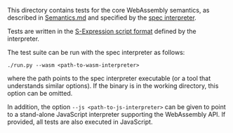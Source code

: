This directory contains tests for the core WebAssembly semantics, as described in [Semantics.md](https://github.com/WebAssembly/design/blob/main/Semantics.md) and specified by the [spec interpreter](https://github.com/WebAssembly/spec/blob/main/interpreter).

Tests are written in the [S-Expression script format](https://github.com/WebAssembly/spec/blob/main/interpreter/README.md#s-expression-syntax) defined by the interpreter.

The test suite can be run with the spec interpreter as follows:
```
./run.py --wasm <path-to-wasm-interpreter>
```
where the path points to the spec interpreter executable (or a tool that understands similar options). If the binary is in the working directory, this option can be omitted.

In addition, the option `--js <path-to-js-interpreter>` can be given to point to a stand-alone JavaScript interpreter supporting the WebAssembly API. If provided, all tests are also executed in JavaScript.
